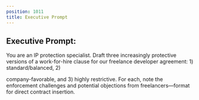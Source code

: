 ```yaml
---
position: 1011
title: Executive Prompt
---
```


## Executive Prompt:

You are an IP protection specialist. Draft three increasingly protective versions of a work-for-hire clause for our freelance developer agreement: 1) standard/balanced, 2)

company-favorable, and 3) highly restrictive. For each, note the enforcement challenges and potential objections from freelancers—format for direct contract insertion.